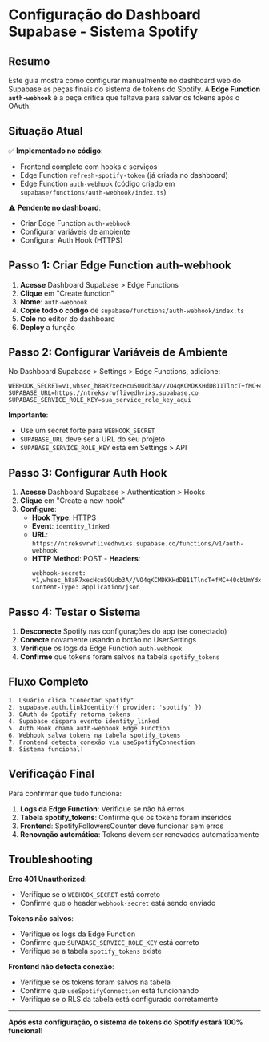 # Configuração do Dashboard Supabase - Sistema Spotify

## Resumo

Este guia mostra como configurar manualmente no dashboard web do Supabase as peças finais do sistema de tokens do Spotify. A **Edge Function `auth-webhook`** é a peça crítica que faltava para salvar os tokens após o OAuth.

## Situação Atual

✅ **Implementado no código**:
- Frontend completo com hooks e serviços
- Edge Function `refresh-spotify-token` (já criada no dashboard)
- Edge Function `auth-webhook` (código criado em `supabase/functions/auth-webhook/index.ts`)

⚠️ **Pendente no dashboard**:
- Criar Edge Function `auth-webhook` 
- Configurar variáveis de ambiente
- Configurar Auth Hook (HTTPS)

## Passo 1: Criar Edge Function auth-webhook

1. **Acesse** Dashboard Supabase > Edge Functions
2. **Clique** em "Create function"
3. **Nome**: `auth-webhook`
4. **Copie todo o código** de `supabase/functions/auth-webhook/index.ts`
5. **Cole** no editor do dashboard
6. **Deploy** a função

## Passo 2: Configurar Variáveis de Ambiente

No Dashboard Supabase > Settings > Edge Functions, adicione:

```
WEBHOOK_SECRET=v1,whsec_h8aR7xecHcuS0Udb3A//VO4qKCMDKKHdDB11TlncT+fMC+40cbUmYdxSG9tKfpNSiYj1FUkFyvlIK/Jn
SUPABASE_URL=https://ntreksvrwflivedhvixs.supabase.co
SUPABASE_SERVICE_ROLE_KEY=sua_service_role_key_aqui
```

**Importante**: 
- Use um secret forte para `WEBHOOK_SECRET`
- `SUPABASE_URL` deve ser a URL do seu projeto
- `SUPABASE_SERVICE_ROLE_KEY` está em Settings > API

## Passo 3: Configurar Auth Hook

1. **Acesse** Dashboard Supabase > Authentication > Hooks
2. **Clique** em "Create a new hook"
3. **Configure**:
   - **Hook Type**: HTTPS
   - **Event**: `identity_linked`
   - **URL**: `https://ntreksvrwflivedhvixs.supabase.co/functions/v1/auth-webhook`
   - **HTTP Method**: POST   - **Headers**:
     ```
     webhook-secret: v1,whsec_h8aR7xecHcuS0Udb3A//VO4qKCMDKKHdDB11TlncT+fMC+40cbUmYdxSG9tKfpNSiYj1FUkFyvlIK/Jn
     Content-Type: application/json
     ```

## Passo 4: Testar o Sistema

1. **Desconecte** Spotify nas configurações do app (se conectado)
2. **Conecte** novamente usando o botão no UserSettings
3. **Verifique** os logs da Edge Function `auth-webhook`
4. **Confirme** que tokens foram salvos na tabela `spotify_tokens`

## Fluxo Completo

```
1. Usuário clica "Conectar Spotify"
2. supabase.auth.linkIdentity({ provider: 'spotify' })
3. OAuth do Spotify retorna tokens
4. Supabase dispara evento identity_linked
5. Auth Hook chama auth-webhook Edge Function
6. Webhook salva tokens na tabela spotify_tokens
7. Frontend detecta conexão via useSpotifyConnection
8. Sistema funcional!
```

## Verificação Final

Para confirmar que tudo funciona:

1. **Logs da Edge Function**: Verifique se não há erros
2. **Tabela spotify_tokens**: Confirme que os tokens foram inseridos
3. **Frontend**: SpotifyFollowersCounter deve funcionar sem erros
4. **Renovação automática**: Tokens devem ser renovados automaticamente

## Troubleshooting

**Erro 401 Unauthorized**:
- Verifique se o `WEBHOOK_SECRET` está correto
- Confirme que o header `webhook-secret` está sendo enviado

**Tokens não salvos**:
- Verifique os logs da Edge Function
- Confirme que `SUPABASE_SERVICE_ROLE_KEY` está correto
- Verifique se a tabela `spotify_tokens` existe

**Frontend não detecta conexão**:
- Verifique se os tokens foram salvos na tabela
- Confirme que `useSpotifyConnection` está funcionando
- Verifique se o RLS da tabela está configurado corretamente

---

**Após esta configuração, o sistema de tokens do Spotify estará 100% funcional!**
